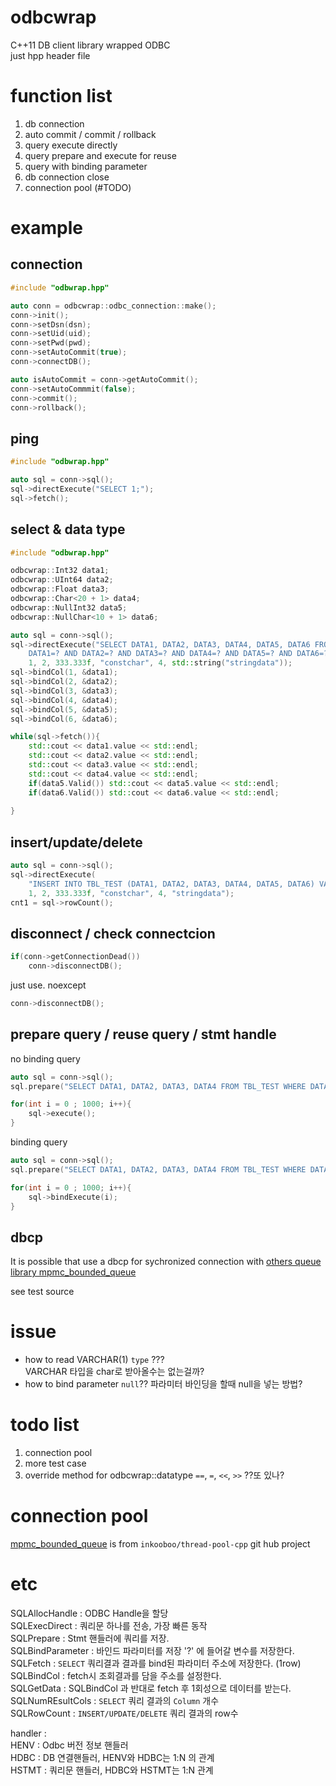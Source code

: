 # odbcwrap

C++11 DB client library wrapped ODBC    
just hpp header file

# function list
1. db connection
2. auto commit / commit / rollback
3. query execute directly
4. query prepare and execute for reuse
5. query with binding parameter
6. db connection close
7. connection pool (#TODO)

# example

## connection
``` cpp
#include "odbwrap.hpp"

auto conn = odbcwrap::odbc_connection::make();
conn->init();
conn->setDsn(dsn);
conn->setUid(uid);
conn->setPwd(pwd);
conn->setAutoCommit(true);
conn->connectDB();

auto isAutoCommit = conn->getAutoCommit();
conn->setAutoCommmit(false);
conn->commit();
conn->rollback();

```

## ping
``` cpp
#include "odbwrap.hpp"

auto sql = conn->sql();
sql->directExecute("SELECT 1;");
sql->fetch();
```

## select & data type
``` cpp
#include "odbwrap.hpp"

odbcwrap::Int32 data1;
odbcwrap::UInt64 data2;
odbcwrap::Float data3;
odbcwrap::Char<20 + 1> data4;
odbcwrap::NullInt32 data5;
odbcwrap::NullChar<10 + 1> data6;

auto sql = conn->sql();
sql->directExecute("SELECT DATA1, DATA2, DATA3, DATA4, DATA5, DATA6 FROM TBL_TEST WHERE  \
    DATA1=? AND DATA2=? AND DATA3=? AND DATA4=? AND DATA5=? AND DATA6=?", 
    1, 2, 333.333f, "constchar", 4, std::string("stringdata"));
sql->bindCol(1, &data1);
sql->bindCol(2, &data2);
sql->bindCol(3, &data3);
sql->bindCol(4, &data4);
sql->bindCol(5, &data5);
sql->bindCol(6, &data6);

while(sql->fetch()){
    std::cout << data1.value << std::endl;
    std::cout << data2.value << std::endl;
    std::cout << data3.value << std::endl;
    std::cout << data4.value << std::endl;
    if(data5.Valid()) std::cout << data5.value << std::endl;
    if(data6.Valid()) std::cout << data6.value << std::endl;
    
}

```

## insert/update/delete 
``` cpp
auto sql = conn->sql();
sql->directExecute(
    "INSERT INTO TBL_TEST (DATA1, DATA2, DATA3, DATA4, DATA5, DATA6) VALUES (?, ?, ?, ?, ?, ?)",
    1, 2, 333.333f, "constchar", 4, "stringdata");
cnt1 = sql->rowCount();
```

## disconnect / check connectcion
``` cpp
if(conn->getConnectionDead())
    conn->disconnectDB();
```
just use. noexcept
``` cpp
conn->disconnectDB();
```

## prepare query / reuse query / stmt handle
no binding query
``` cpp
auto sql = conn->sql();
sql.prepare("SELECT DATA1, DATA2, DATA3, DATA4 FROM TBL_TEST WHERE DATA1=1");

for(int i = 0 ; 1000; i++){
    sql->execute();
}
```
binding query
``` cpp
auto sql = conn->sql();
sql.prepare("SELECT DATA1, DATA2, DATA3, DATA4 FROM TBL_TEST WHERE DATA1=?");

for(int i = 0 ; 1000; i++){
    sql->bindExecute(i);
}
```

## dbcp
It is possible that use a dbcp for sychronized connection with [others queue library mpmc_bounded_queue](https://github.com/inkooboo/thread-pool-cpp/blob/af95dd88daa094f67bbd178b639c7282373a3b09/include/thread_pool/mpmc_bounded_queue.hpp)

see test source

# issue 
-   how to read VARCHAR(1) `type` ???    
VARCHAR 타입을 char로 받아올수는 없는걸까?
- how to bind parameter `null`??
파라미터 바인딩을 할때 null을 넣는 방법?

# todo list
1. connection pool
2. more test case
3. override method for odbcwrap::datatype `==`, `=`, `<<`, `>>` ??또 있나?


# connection pool

[mpmc_bounded_queue](https://github.com/inkooboo/thread-pool-cpp/blob/af95dd88daa094f67bbd178b639c7282373a3b09/include/thread_pool/mpmc_bounded_queue.hpp) is from `inkooboo/thread-pool-cpp` git hub project

# etc
SQLAllocHandle : ODBC Handle을 할당   
SQLExecDirect : 쿼리문 하나를 전송, 가장 빠른 동작   
SQLPrepare : Stmt 핸들러에 쿼리를 저장.   
SQLBindParameter : 바인드 파라미터를 저장 '?' 에 들어갈 변수를 저장한다.   
SQLFetch : `SELECT` 쿼리결과 결과를 bind된 파라미터 주소에 저장한다. (1row)   
SQLBindCol : fetch시 조회결과를 담을 주소를 설정한다.   
SQLGetData : SQLBindCol 과 반대로 fetch 후 1회성으로 데이터를 받는다.   
SQLNumREsultCols : `SELECT` 쿼리 결과의 `Column` 개수   
SQLRowCount : `INSERT/UPDATE/DELETE` 쿼리 결과의 row수   

handler :    
HENV : Odbc 버전 정보 핸들러   
HDBC : DB 연결핸들러, HENV와 HDBC는 1:N 의 관계   
HSTMT : 쿼리문 핸들러, HDBC와 HSTMT는 1:N 관계   
